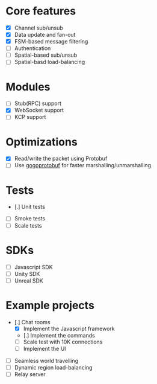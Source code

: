 # Core features
- [x] Channel sub/unsub
- [x] Data update and fan-out
- [x] FSM-based message filtering
- [ ] Authentication
- [ ] Spatial-based sub/unsub
- [ ] Spatial-basd load-balancing

# Modules
- [ ] Stub(RPC) support
- [x] WebSocket support
- [ ] KCP support

# Optimizations
- [x] Read/write the packet using Protobuf
- [ ] Use [gogoprotobuf](https://github.com/gogo/protobuf) for faster marshalling/unmarshalling

# Tests
- [.] Unit tests
- [ ] Smoke tests
- [ ] Scale tests

# SDKs
- [ ] Javascript SDK
- [ ] Unity SDK
- [ ] Unreal SDK

# Example projects
- [.] Chat rooms
    - [x] Implement the Javascript framework
    - [.] Implement the commands
    - [ ] Scale test with 10K connections
    - [ ] Implement the UI
- [ ] Seamless world travelling
- [ ] Dynamic region load-balancing
- [ ] Relay server